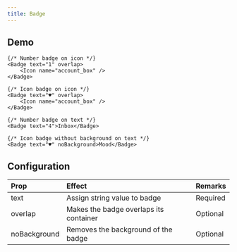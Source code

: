 ```yaml
---
title: Badge
---
```


## Demo

```jsx_demo
{/* Number badge on icon */}
<Badge text="1" overlap>
    <Icon name="account_box" />
</Badge>

{/* Icon badge on icon */}
<Badge text="♥" overlap>
    <Icon name="account_box" />
</Badge>
```

```jsx_demo
{/* Number badge on text */}
<Badge text="4">Inbox</Badge>

{/* Icon badge without background on text */}
<Badge text="♥" noBackground>Mood</Badge>
```

## Configuration

| Prop     | Effect       | Remarks  |
|:---------|:-------------|:---------|
| text     | Assign string value to badge | Required |
| overlap  | Makes the badge overlaps its container | Optional |
| noBackground  | Removes the background of the badge | Optional |
